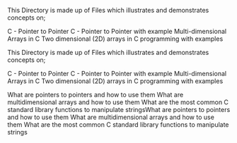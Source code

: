 This Directory is made up of Files which illustrates and demonstrates concepts on;

C - Pointer to Pointer C - Pointer to Pointer with example Multi-dimensional Arrays in C Two dimensional (2D) arrays in C programming with examples

This Directory is made up of Files which illustrates and demonstrates concepts on;

C - Pointer to Pointer C - Pointer to Pointer with example Multi-dimensional Arrays in C Two dimensional (2D) arrays in C programming with examples

What are pointers to pointers and how to use them What are multidimensional arrays and how to use them What are the most common C standard library functions to manipulate stringsWhat are pointers to pointers and how to use them What are multidimensional arrays and how to use them What are the most common C standard library functions to manipulate strings
